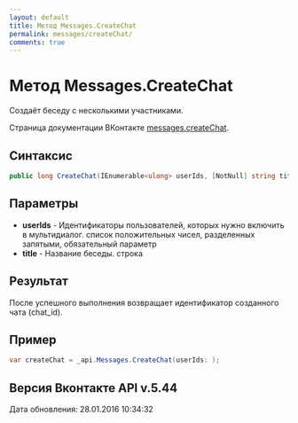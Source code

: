 ```yaml
---
layout: default
title: Метод Messages.CreateChat
permalink: messages/createChat/
comments: true
---
```

# Метод Messages.CreateChat
Создаёт беседу с несколькими участниками.

Страница документации ВКонтакте [messages.createChat](https://vk.com/dev/messages.createChat).

## Синтаксис
``` csharp
public long CreateChat(IEnumerable<ulong> userIds, [NotNull] string title)
```

## Параметры
+ **userIds** - Идентификаторы пользователей, которых нужно включить в мультидиалог. список положительных чисел, разделенных запятыми, обязательный параметр
+ **title** - Название беседы. строка

## Результат
После успешного выполнения возвращает  идентификатор созданного чата (chat_id).

## Пример
``` csharp
var createChat = _api.Messages.CreateChat(userIds: );
```

## Версия Вконтакте API v.5.44
Дата обновления: 28.01.2016 10:34:32
